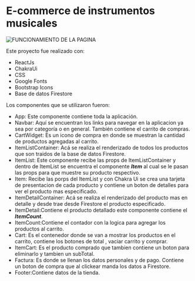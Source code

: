 # E-commerce de instrumentos musicales
![FUNCIONAMIENTO DE LA PAGINA](https://media.giphy.com/media/v1.Y2lkPTc5MGI3NjExMmM0MzBhOTkxNGY1MjVlYjUxYWNkMGRlNDEzZjM0NjQwYjRmMGU2NCZjdD1n/lwwDbsPAmHOyKRrTbe/giphy.gif)

Este proyecto fue realizado con:
 -    ReactJs
-    ChakraUi
-    CSS
- Google Fonts
- Bootstrap Icons
- Base de datos Firestore

Los componentes que se utilizaron fueron:
-    App: Este componente contiene  toda la aplicación.
- Navbar: Aquí se encuentran los links para navegar en la aplicacion ya sea por categoría o en general. También contiene el carrito de compras.
- CartWidget: Es un icono de compra en donde se muestran la cantidad de productos agregadas al carrito.
- ItemListContainer: Acá se realiza el renderizado de todos los productos que son traidos de la base de datos Firestore.
- ItemList: Este componente recibe las props de ItemListContainer y dentro de ItemList se encuentra el componente **_Item_** al cual se le pasan las props para que muestre su producto respectivo.
- Item: Recibe las porps del ItemList y con Chakra Ui se crea una tarjeta de presentacion de cada producto y contiene un boton de detalles para ver el producto mas especificado.
- ItemDetailContainer: Acá se realiza el renderizado del producto mas en detalle y desde trae desde Firestore el producto especificado.
- ItemDetail:Contiene el producto detallado este componente contiene el **_ItemCount_**.
- ItemCount:Contiene el contador con la logica para agregar los productos al carrito.
- Cart: Es el contenedor donde se van a mostrar los productos en el carrito, contiene los botones de total , vaciar carrito y comprar.
- ItemCart: Es el producto comprado que tambien contiene un boton para eliminarlo y tambien un subTotal.
- Factura: Es donde se llenan los datos personales y de pago. Contiene un boton de compra que al clickear manda los datos a Firestore.
- Footer:Contiene datos de la tienda.


